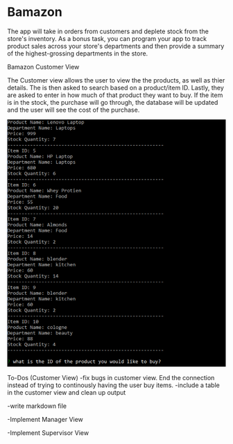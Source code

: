 # Bamazon
The app will take in orders from customers and deplete stock from the store's inventory. As a bonus task, you can program your app to track product sales across your store's departments and then provide a summary of the highest-grossing departments in the store.


Bamazon Customer View

The Customer view allows the user to view the the products, as well as thier details. The is then asked to search based on a product/item ID. Lastly, they are asked to enter in how much of that product they want to buy. If the item is in the stock, the purchase will go through, the database will be updated and the user will see the cost of the purchase. 

![Customer View](/table2.PNG)

To-Dos (Customer View)
-fix bugs in customer view. End the connection instead of trying to continously having the user buy items.
-include a table in the customer view and clean up output

-write markdown file

-Implement Manager View

-Implement Supervisor View
